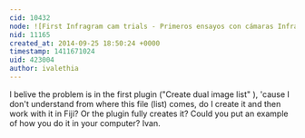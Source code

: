 ```yaml
---
cid: 10432
node: ![First Infragram cam trials - Primeros ensayos con cámaras Infragram](../notes/ivalethia/09-20-2014/first-infragram-cam-trials-primeros-ensayos-con-camaras-infragram)
nid: 11165
created_at: 2014-09-25 18:50:24 +0000
timestamp: 1411671024
uid: 423004
author: ivalethia
---
```


I belive the problem is in the first plugin ("Create dual image list" ), 'cause I don't understand from where this file (list) comes, do I create it and then work with it in Fiji? Or the plugin fully creates it? Could you put an example of how you do it in your computer?
Ivan.